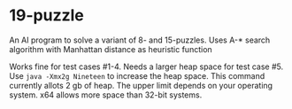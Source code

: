 # 19-puzzle
An AI program to solve a variant of 8- and 15-puzzles. Uses A-* search algorithm with Manhattan distance as heuristic function

Works fine for test cases #1-4.
Needs a larger heap space for test case #5. Use ```java -Xmx2g Nineteen``` to increase the heap space. This command currently allots 2 gb of heap. The upper limit depends on your operating system. x64 allows more space than 32-bit systems.   

